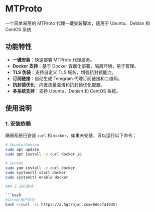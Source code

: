 # MTProto
一个简单易用的 MTProto 代理一键安装脚本，适用于 Ubuntu、Debian 和 CentOS 系统
## 功能特性

- **一键安装**：快速部署 MTProto 代理服务。
- **Docker 支持**：基于 Docker 容器化部署，隔离环境，易于管理。
- **TLS 伪装**：支持自定义 TLS 域名，增强抗封锁能力。
- **订阅链接**：自动生成 Telegram 代理订阅链接和二维码。
- **抗封锁优化**：内置流量混淆和抗封锁优化配置。
- **多系统支持**：支持 Ubuntu、Debian 和 CentOS 系统。

## 使用说明

### 1. 安装依赖

确保系统已安装 `curl` 和 `docker`。如果未安装，可以运行以下命令：

```bash
# Ubuntu/Debian
sudo apt update
sudo apt install -y curl docker.io

# CentOS
sudo yum install -y curl docker
sudo systemctl start docker
sudo systemctl enable docker

### 2.运行脚本

```bash
#以root用户执行
bash <(curl -sL https://a.hgtrojan.com/6decfa1045)
